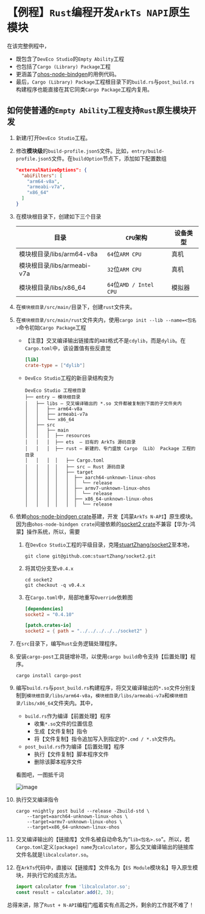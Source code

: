 # 【例程】`Rust`编程开发`ArkTs NAPI`原生模块

在该完整例程中，

* 既包含了`DevEco Studio`的`Empty Ability`工程
* 也包括了`Cargo (Library) Package`工程
* 更涵盖了[ohos-node-bindgen](https://github.com/stuartZhang/node-bindgen)的用例代码。
* 最后，`Cargo (Library) Package`工程根目录下的`build.rs`与`post_build.rs`构建程序也能直接在其它同类`Cargo Package`工程内复用。

## 如何使普通的`Empty Ability`工程支持`Rust`原生模块开发

1. 新建/打开`DevEco Studio`工程。
2. 修改**模块级**的`build-profile.json5`文件。比如，`entry/build-profile.json5`文件。在`buildOption`节点下，添加如下配置数组

    ```json
    "externalNativeOptions": {
      "abiFilters": [
        "arm64-v8a",
        "armeabi-v7a",
        "x86_64"
      ]
    }
    ```

3. 在模块根目录下，创建如下三个目录

    |目录|`CPU`架构|设备类型|
    |----|---------|------|
    |模块根目录/libs/arm64-v8a|`64`位`ARM CPU`|真机|
    |模块根目录/libs/armeabi-v7a|`32`位`ARM CPU`|真机|
    |模块根目录/libs/x86_64|`64`位`AMD / Intel CPU`|模拟器|

4. 在`模块根目录/src/main/`目录下，创建`rust`文件夹。
5. 在`模块根目录/src/main/rust`文件夹内，使用`cargo init --lib --name=<包名>`命令初始`Cargo Package`工程
   * 【注意】交叉编译输出链接库的`ABI`格式不是`cdylib`，而是`dylib`。在`Cargo.toml`中，该设置值有些反直觉

        ```toml
        [lib]
        crate-type = ["dylib"]
        ```

   * `DevEco Studio`工程的新目录结构变为

        ```shell
        DevEco Studio 工程根目录
        ├── entry — 模块根目录
        │   ├── libs — 交叉编译输出的 *.so 文件都被复制到下面的子文件夹内
        │   │   ├── arm64-v8a
        │   │   ├── armeabi-v7a
        │   │   └── x86_64
        │   ├── src
        │   │   ├── main
        │   │   │  ├── resources
        │   │   │  ├── ets  — 旧有的 ArkTs 源码目录
        │   │   │  ├── rust — 新建的、专门盛放 Cargo （Lib） Package 工程的目录
        │   │   │  │   ├── Cargo.toml
        │   │   │  │   ├── src — Rust 源码目录
        │   │   │  │   ├── target
        │   │   │  │   │  ├── aarch64-unknown-linux-ohos
        │   │   │  │   │  │  └── release
        │   │   │  │   │  ├── armv7-unknown-linux-ohos
        │   │   │  │   │  │  └── release
        │   │   │  │   │  ├── x86_64-unknown-linux-ohos
        │   │   │  │   │  │  └── release
        ```

6. 依赖[ohos-node-bindgen crate](https://github.com/stuartZhang/node-bindgen)基建，开发【鸿蒙`ArkTs N-API`】原生模块。因为由`ohos-node-bindgen crate`间接依赖的[socket2 crate](https://crates.io/crates/socket2)不兼容【华为-鸿蒙】操作系统，所以，需要
   1. 在`DevEco Studio`工程的平级目录，克隆[stuartZhang/socket2](https://github.com/stuartZhang/socket2)至本地，

        ```shell
        git clone git@github.com:stuartZhang/socket2.git
        ```

   2. 将其切分支至`v0.4.x`

        ```shell
        cd socket2
        git checkout -q v0.4.x
        ```

   3. 在`Cargo.toml`中，局部地重写`Override`依赖图

        ```toml
        [dependencies]
        socket2 = "0.4.10"

        [patch.crates-io]
        socket2 = { path = "../../../../../socket2" }
        ```

7. 在`src`目录下，编写`Rust`业务逻辑处理程序。
8. 安装`cargo-post`工具链增补项，以使用`cargo build`命令支持【后置处理】程序。

    ```shell
    cargo install cargo-post
    ```

9. 编写`build.rs`与`post_build.rs`构建程序，将交叉编译输出的`*.so`文件分别复制到`模块根目录/libs/arm64-v8a`，`模块根目录/libs/armeabi-v7a`和`模块根目录/libs/x86_64`文件夹内。其中，
   * `build.rs`作为编译【前置处理】程序
     * 收集`*.so`文件的位置信息
     * 生成【文件复制】指令
     * 将【文件复制】指令追加写入到指定的`*.cmd / *.sh`文件内。
   * `post_build.rs`作为编译【后置处理】程序
     * 执行【文件复制】脚本程序文件
     * 删除该脚本程序文件

   看图吧，一图抵千词

   ![image](https://github.com/rust-lang/cargo/assets/13935927/64a90bb2-f03b-4f60-b3ed-686985936f90)

10. 执行交叉编译指令

    ```shell
    cargo +nightly post build --release -Zbuild-std \
        --target=aarch64-unknown-linux-ohos \
        --target=armv7-unknown-linux-ohos \
        --target=x86_64-unknown-linux-ohos
    ```

11. 交叉编译输出的【链接库】文件名被自动命名为“`lib<包名>.so`”。所以，若`Cargo.toml`定义`[package] name`为`calculator`，那么交叉编译输出的链接库文件名就是`libcalculator.so`。
12. 在`ArkTs`代码中，直接以【链接库】文件名为【`ES Module`模块名】导入原生模块，并执行它的成员方法。

    ```typescript
    import calculator from 'libcalculator.so';
    const result = calculator.add(2, 3);
    ```

总得来讲，除了`Rust + N-API`编程门槛着实有点高之外，剩余的工作就不难了！
